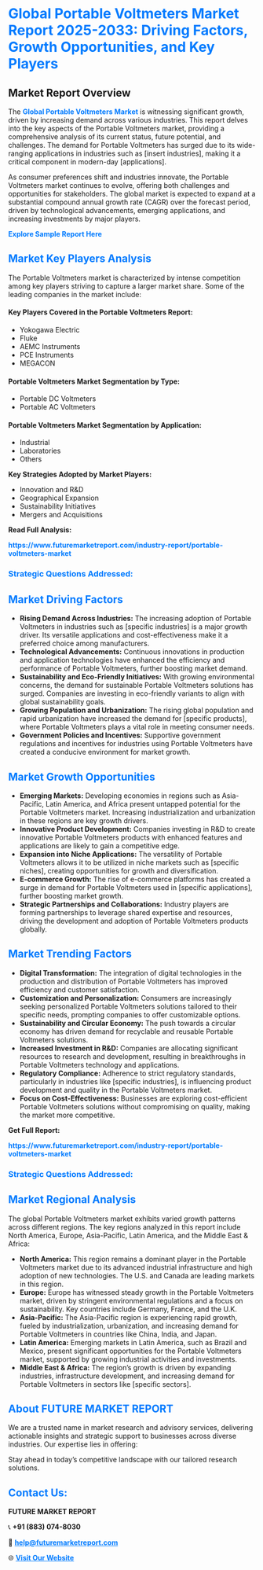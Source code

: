 <h1 style="color: #007BFF;">Global Portable Voltmeters Market Report 2025-2033: Driving Factors, Growth Opportunities, and Key Players</h1>

<section id="overview">
<h2>Market Report Overview</h2>
<p>The <a href="https://www.futuremarketreport.com/industry-report/portable-voltmeters-market" style="color: #007BFF; text-decoration: none;"><strong>Global Portable Voltmeters Market</strong></a> is witnessing significant growth, driven by increasing demand across various industries. This report delves into the key aspects of the Portable Voltmeters market, providing a comprehensive analysis of its current status, future potential, and challenges. The demand for Portable Voltmeters has surged due to its wide-ranging applications in industries such as [insert industries], making it a critical component in modern-day [applications].</p>
<p>As consumer preferences shift and industries innovate, the Portable Voltmeters market continues to evolve, offering both challenges and opportunities for stakeholders. The global market is expected to expand at a substantial compound annual growth rate (CAGR) over the forecast period, driven by technological advancements, emerging applications, and increasing investments by major players.</p>
</section>

<section id="overview">
<p><a href="https://www.futuremarketreport.com/request-sample/reportId=29344" style="color: #007BFF; text-decoration: none;"><strong>Explore Sample Report Here</strong></a></p>
</section>

<section id="key-players">
<h2 style="color: #007BFF;">Market Key Players Analysis</h2>
<p>The Portable Voltmeters market is characterized by intense competition among key players striving to capture a larger market share. Some of the leading companies in the market include:</p>
<h4>Key Players Covered in the Portable Voltmeters Report:</h4>
<ul><li>Yokogawa Electric</li><li>Fluke</li><li>AEMC Instruments</li><li>PCE Instruments</li><li>MEGACON</li></ul>
<h4>Portable Voltmeters Market Segmentation by Type:</h4>
<ul><li>Portable DC Voltmeters</li><li>Portable AC Voltmeters</li></ul>

<h4>Portable Voltmeters Market Segmentation by Application:</h4>
<ul><li>Industrial</li><li>Laboratories</li><li>Others</li></ul>
<p><strong>Key Strategies Adopted by Market Players:</strong></p>
<ul>
<li>Innovation and R&D</li>
<li>Geographical Expansion</li>
<li>Sustainability Initiatives</li>
<li>Mergers and Acquisitions</li>
</ul>
</section>

<section>
<p><strong>Read Full Analysis: </strong></p><a href="https://www.futuremarketreport.com/industry-report/portable-voltmeters-market" style="color: #007BFF; text-decoration: none;"><strong>https://www.futuremarketreport.com/industry-report/portable-voltmeters-market</strong></a>
<h3 style="color: #007BFF;">Strategic Questions Addressed:</h3>
</section>

<section id="driving-factors">
<h2 style="color: #007BFF;">Market Driving Factors</h2>
<ul>
<li><strong>Rising Demand Across Industries:</strong> The increasing adoption of Portable Voltmeters in industries such as [specific industries] is a major growth driver. Its versatile applications and cost-effectiveness make it a preferred choice among manufacturers.</li>
<li><strong>Technological Advancements:</strong> Continuous innovations in production and application technologies have enhanced the efficiency and performance of Portable Voltmeters, further boosting market demand.</li>
<li><strong>Sustainability and Eco-Friendly Initiatives:</strong> With growing environmental concerns, the demand for sustainable Portable Voltmeters solutions has surged. Companies are investing in eco-friendly variants to align with global sustainability goals.</li>
<li><strong>Growing Population and Urbanization:</strong> The rising global population and rapid urbanization have increased the demand for [specific products], where Portable Voltmeters plays a vital role in meeting consumer needs.</li>
<li><strong>Government Policies and Incentives:</strong> Supportive government regulations and incentives for industries using Portable Voltmeters have created a conducive environment for market growth.</li>
</ul>
</section>

<section id="growth-opportunities">
<h2 style="color: #007BFF;">Market Growth Opportunities</h2>
<ul>
<li><strong>Emerging Markets:</strong> Developing economies in regions such as Asia-Pacific, Latin America, and Africa present untapped potential for the Portable Voltmeters market. Increasing industrialization and urbanization in these regions are key growth drivers.</li>
<li><strong>Innovative Product Development:</strong> Companies investing in R&D to create innovative Portable Voltmeters products with enhanced features and applications are likely to gain a competitive edge.</li>
<li><strong>Expansion into Niche Applications:</strong> The versatility of Portable Voltmeters allows it to be utilized in niche markets such as [specific niches], creating opportunities for growth and diversification.</li>
<li><strong>E-commerce Growth:</strong> The rise of e-commerce platforms has created a surge in demand for Portable Voltmeters used in [specific applications], further boosting market growth.</li>
<li><strong>Strategic Partnerships and Collaborations:</strong> Industry players are forming partnerships to leverage shared expertise and resources, driving the development and adoption of Portable Voltmeters products globally.</li>
</ul>
</section>

<section id="trending-factors">
<h2 style="color: #007BFF;">Market Trending Factors</h2>
<ul>
<li><strong>Digital Transformation:</strong> The integration of digital technologies in the production and distribution of Portable Voltmeters has improved efficiency and customer satisfaction.</li>
<li><strong>Customization and Personalization:</strong> Consumers are increasingly seeking personalized Portable Voltmeters solutions tailored to their specific needs, prompting companies to offer customizable options.</li>
<li><strong>Sustainability and Circular Economy:</strong> The push towards a circular economy has driven demand for recyclable and reusable Portable Voltmeters solutions.</li>
<li><strong>Increased Investment in R&D:</strong> Companies are allocating significant resources to research and development, resulting in breakthroughs in Portable Voltmeters technology and applications.</li>
<li><strong>Regulatory Compliance:</strong> Adherence to strict regulatory standards, particularly in industries like [specific industries], is influencing product development and quality in the Portable Voltmeters market.</li>
<li><strong>Focus on Cost-Effectiveness:</strong> Businesses are exploring cost-efficient Portable Voltmeters solutions without compromising on quality, making the market more competitive.</li>
</ul>
</section>

<section>
<p><strong>Get Full Report: </strong></p><a href="https://www.futuremarketreport.com/industry-report/portable-voltmeters-market" style="color: #007BFF; text-decoration: none;"><strong>https://www.futuremarketreport.com/industry-report/portable-voltmeters-market</strong></a>
<h3 style="color: #007BFF;">Strategic Questions Addressed:</h3>
</section>


<section id="regional-analysis">
<h2 style="color: #007BFF;">Market Regional Analysis</h2>
<p>The global Portable Voltmeters market exhibits varied growth patterns across different regions. The key regions analyzed in this report include North America, Europe, Asia-Pacific, Latin America, and the Middle East & Africa:</p>
<ul>
<li><strong>North America:</strong> This region remains a dominant player in the Portable Voltmeters market due to its advanced industrial infrastructure and high adoption of new technologies. The U.S. and Canada are leading markets in this region.</li>
<li><strong>Europe:</strong> Europe has witnessed steady growth in the Portable Voltmeters market, driven by stringent environmental regulations and a focus on sustainability. Key countries include Germany, France, and the U.K.</li>
<li><strong>Asia-Pacific:</strong> The Asia-Pacific region is experiencing rapid growth, fueled by industrialization, urbanization, and increasing demand for Portable Voltmeters in countries like China, India, and Japan.</li>
<li><strong>Latin America:</strong> Emerging markets in Latin America, such as Brazil and Mexico, present significant opportunities for the Portable Voltmeters market, supported by growing industrial activities and investments.</li>
<li><strong>Middle East & Africa:</strong> The region’s growth is driven by expanding industries, infrastructure development, and increasing demand for Portable Voltmeters in sectors like [specific sectors].</li>
</ul>
</section>

<footer>
<h2 style="color: #007BFF;">About FUTURE MARKET REPORT</h2>
<p>We are a trusted name in market research and advisory services, delivering actionable insights and strategic support to businesses across diverse industries. Our expertise lies in offering:</p>

<p>Stay ahead in today’s competitive landscape with our tailored research solutions.</p>

<h2 style="color: #007BFF;">Contact Us:</h2>
<p><strong>FUTURE MARKET REPORT</strong></p>
<p>📞 <strong>+91 (883) 074-8030</strong></p>
<p>📧 <strong><a href="mailto:help@futuremarketreport.com" style="color: #007BFF;">help@futuremarketreport.com</a></strong></p>
<p>🌐 <strong><a href="https://www.futuremarketreport.com/" style="color: #007BFF;">Visit Our Website</a></strong></p>
</footer>
